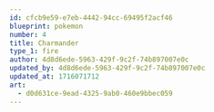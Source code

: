 ```yaml
---
id: cfcb9e59-e7eb-4442-94cc-69495f2acf46
blueprint: pokemon
number: 4
title: Charmander
type_1: fire
author: 4d8d6ede-5963-429f-9c2f-74b897007e0c
updated_by: 4d8d6ede-5963-429f-9c2f-74b897007e0c
updated_at: 1716071712
art:
  - d0d631ce-9ead-4325-9ab0-460e9bbec059
---
```

